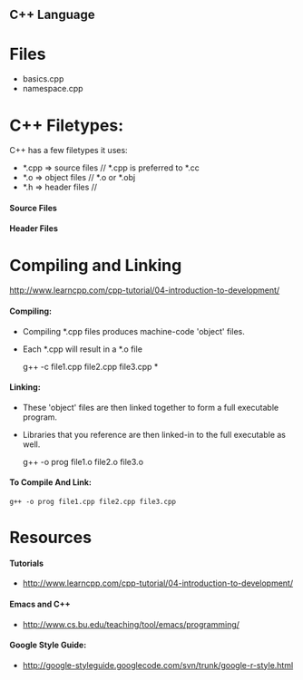 C++ Language
------------

Files
=====
- basics.cpp
- namespace.cpp

C++ Filetypes:
==============

C++ has a few filetypes it uses:

- *.cpp   => source files      // *.cpp is preferred to *.cc
- *.o     => object files      // *.o or *.obj
- *.h     => header files      //

#### Source Files

#### Header Files

Compiling and Linking
=====================
http://www.learncpp.com/cpp-tutorial/04-introduction-to-development/

#### Compiling:
- Compiling *.cpp files produces machine-code 'object' files.
- Each *.cpp will result in a *.o file

    g++ -c file1.cpp file2.cpp file3.cpp *

#### Linking:
- These 'object' files are then linked together to form a full executable program.
- Libraries that you reference are then linked-in to the full executable as well.

    g++ -o prog file1.o file2.o file3.o

#### To Compile And Link:

    g++ -o prog file1.cpp file2.cpp file3.cpp

Resources
=========

#### Tutorials
- http://www.learncpp.com/cpp-tutorial/04-introduction-to-development/

#### Emacs and C++
- http://www.cs.bu.edu/teaching/tool/emacs/programming/

#### Google Style Guide:
- http://google-styleguide.googlecode.com/svn/trunk/google-r-style.html
